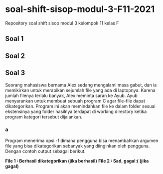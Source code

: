 # soal-shift-sisop-modul-3-F11-2021
Repository soal shift sisop modul 3 kelompok 11 kelas F

## Soal 1

## Soal 2

## Soal 3
Seorang mahasiswa bernama Alex sedang mengalami masa gabut, dan ia memikirkan untuk merapikan sejumlah file yang ada di laptopnya. Karena jumlah filenya terlalu banyak, Alex meminta saran ke Ayub. Ayub menyarankan untuk membuat sebuah program C agar file-file dapat dikategorikan. Program ini akan memindahkan file ke dalam folder sesuai ekstensinya yang folder hasilnya terdapat di working directory ketika program kategori tersebut dijalankan.

### a
Program menerima opsi -f dimana pengguna bisa menambahkan argumen file yang bisa dikategorikan sebanyak yang diinginkan oleh pengguna. Dengan contoh output sebagai berikut.

**File 1 : Berhasil dikategorikan (jika berhasil)**
**File 2 : Sad, gagal:( (jika gagal)**
